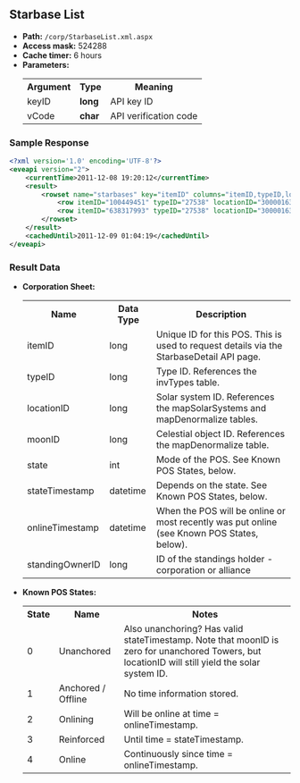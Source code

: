 ## Starbase List

* __Path:__ ``/corp/StarbaseList.xml.aspx``
* __Access mask:__ 524288
* __Cache timer:__ 6 hours
* __Parameters:__ 
	<table>
		<tbody>
			<tr>
                <th>Argument</th>
                <th>Type</th>
                <th>Meaning</th>
            </tr>
            <tr>
                <td>keyID</td>
                <td><strong>long</strong></td>
                <td>API key ID</td>
            </tr>
            <tr>
                <td>vCode</td>
                <td><strong>char</strong></td>
                <td>API verification code</td>
            </tr>
		</tbody>
	</table>

### Sample Response
```xml
<?xml version='1.0' encoding='UTF-8'?>
<eveapi version="2">
	<currentTime>2011-12-08 19:20:12</currentTime>
	<result>
		<rowset name="starbases" key="itemID" columns="itemID,typeID,locationID,moonID,state,stateTimestamp,onlineTimestamp,standingOwnerID">
			<row itemID="100449451" typeID="27538" locationID="30000163" moonID="40010395" state="4" stateTimestamp="2011-12-08 20:03:41" onlineTimestamp="2009-06-04 07:00:51" standingOwnerID="673381830"/>
			<row itemID="638317993" typeID="27538" locationID="30000163" moonID="40010366" state="4" stateTimestamp="2011-12-08 19:33:36" onlineTimestamp="2008-09-17 03:52:55" standingOwnerID="673381830"/>
		</rowset>
	</result>
	<cachedUntil>2011-12-09 01:04:19</cachedUntil>
</eveapi>
```

### Result Data

* __Corporation Sheet:__
    <table>
        <tbody>
            <tr>
                <th>Name</th>
                <th>Data Type</th>
                <th>Description</th>
            </tr>
            <tr>
            	<td>itemID</td>
            	<td>long</td>
            	<td>Unique ID for this POS. This is used to request details via the StarbaseDetail API page.</td>
            </tr>
            <tr>
            	<td>typeID</td>
            	<td>long</td>
            	<td>Type ID. References the invTypes table.</td>
            </tr>
            <tr>
            	<td>locationID</td>
            	<td>long</td>
            	<td>Solar system ID. References the mapSolarSystems and mapDenormalize tables.</td>
            </tr>
            <tr>
            	<td>moonID</td>
            	<td>long</td>
            	<td>Celestial object ID. References the mapDenormalize table.</td>
            </tr>
            <tr>
            	<td>state</td>
            	<td>int</td>
            	<td>Mode of the POS. See Known POS States, below.</td>
            </tr>
            <tr>
            	<td>stateTimestamp</td>
            	<td>datetime</td>
            	<td>Depends on the state. See Known POS States, below.</td>
            </tr>
            <tr>
            	<td>onlineTimestamp</td>
            	<td>datetime</td>
            	<td>When the POS will be online or most recently was put online (see Known POS States, below).</td>
            </tr>
            <tr>
            	<td>standingOwnerID</td>
            	<td>long</td>
            	<td>ID of the standings holder - corporation or alliance</td>
            </tr>
        </tbody>
    </table>
* __Known POS States:__
	<table>
        <tbody>
        	<tr>
        		<th>State</th>
        		<th>Name</th>
        		<th>Notes</th>
        	</tr>
        	<tr>
        		<td>0</td>
        		<td>Unanchored</td>
        		<td>Also unanchoring? Has valid stateTimestamp. Note that moonID is zero for unanchored Towers, but locationID will still yield the solar system ID.</td>
        	</tr>
        	<tr>
        		<td>1</td>
        		<td>Anchored / Offline</td>
        		<td>No time information stored.</td>
        	</tr>
        	<tr>
        		<td>2</td>
        		<td>Onlining</td>
        		<td>Will be online at time = onlineTimestamp.</td>
        	</tr>
        	<tr>
        		<td>3</td>
        		<td>Reinforced</td>
        		<td>	Until time = stateTimestamp.</td>
        	</tr>
        	<tr>
        		<td>4</td>
        		<td>Online</td>
        		<td>Continuously since time = onlineTimestamp.</td>
        	</tr>
        </tbody>
    </table>
